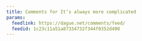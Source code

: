 ```yaml
---
title: Comments for It’s always more complicated
params:
  feedlink: https://dague.net/comments/feed/
  feedid: 1c23c11a51a87334732f344f0352d490
---
```

